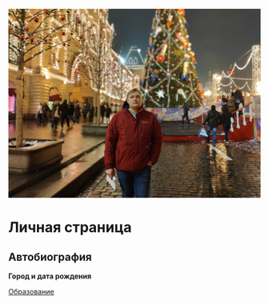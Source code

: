 ![](__media/my_photo.jpg ':size=50%')

# Личная страница  

## Автобиография

**Город и дата рождения**

[Образование](education.md)

